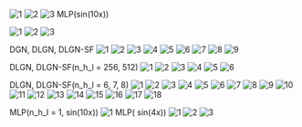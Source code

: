 ![1](https://user-images.githubusercontent.com/32334380/144851229-51c642ed-7332-400c-a4ec-48eb42ccac21.png)
![2](https://user-images.githubusercontent.com/32334380/144851236-1151a076-39ad-48a3-8a13-edfd76d54e40.png)
![3](https://user-images.githubusercontent.com/32334380/144851239-dc685425-204d-4505-9a11-ec0b9a0b4eee.png)
MLP(sin(10x))

![1](https://user-images.githubusercontent.com/32334380/144844279-b7a20b55-cc18-4c94-97fd-a11c9d44f49b.png)
![2](https://user-images.githubusercontent.com/32334380/144844290-11604f71-001b-43c2-82c6-a9c495681b9f.png)
![3](https://user-images.githubusercontent.com/32334380/144844294-5100c812-4262-4a9e-967b-9d5a002b2614.png)

DGN, DLGN, DLGN-SF
![1](https://user-images.githubusercontent.com/32334380/144844744-59612d6b-40e3-4e54-ae21-dc176bba4c65.png)
![2](https://user-images.githubusercontent.com/32334380/144844752-0cb6624b-ca2a-4a16-8001-6024013d9c4c.png)
![3](https://user-images.githubusercontent.com/32334380/144844757-574a1959-6f08-4f64-a43f-13fc53e5672a.png)
![4](https://user-images.githubusercontent.com/32334380/144844760-81570edd-d611-4ce7-b7a4-d0466a680240.png)
![5](https://user-images.githubusercontent.com/32334380/144844768-9ff007aa-8fbe-4261-b6c0-5539f1ce19a8.png)
![6](https://user-images.githubusercontent.com/32334380/144844772-17a99103-312c-4eb4-a971-347b9b397937.png)
![7](https://user-images.githubusercontent.com/32334380/144844776-9041607b-3583-4123-b1a3-77a55d326d39.png)
![8](https://user-images.githubusercontent.com/32334380/144844789-f48f2885-bd45-464d-b2b8-79ffdc8f9389.png)
![9](https://user-images.githubusercontent.com/32334380/144844796-66a98cdc-28b1-4ae1-8a31-816e0ea33329.png)

DLGN, DLGN-SF(n_h_l = 256, 512)
![1](https://user-images.githubusercontent.com/32334380/144847127-9e7bcce5-ba23-4934-a160-6f3e6acb3d58.png)
![2](https://user-images.githubusercontent.com/32334380/144847134-e9a5540c-8a0c-48be-b393-91b02108131a.png)
![3](https://user-images.githubusercontent.com/32334380/144847135-9bb986dd-4442-469e-be1a-e7c7441db01f.png)
![4](https://user-images.githubusercontent.com/32334380/144847138-d6a2ef4d-b182-4a45-bc2b-8bbff05196d4.png)
![5](https://user-images.githubusercontent.com/32334380/144847139-8c4e2e4b-2afc-47b1-83b6-238a125bd29f.png)
![6](https://user-images.githubusercontent.com/32334380/144847141-3d7e38dc-a8f7-4052-996e-13304997695b.png)


DLGN, DLGN-SF(n_h_l = 6, 7, 8)
![1](https://user-images.githubusercontent.com/32334380/144844989-864065df-1dea-4190-a627-9a6015e36ed9.png)
![2](https://user-images.githubusercontent.com/32334380/144844992-e051e604-640a-4c99-930c-c7e7de3a5022.png)
![3](https://user-images.githubusercontent.com/32334380/144844995-d8b29600-61dd-4d0f-bedc-765e3b024568.png)
![4](https://user-images.githubusercontent.com/32334380/144844997-11e9ac90-842e-4722-9111-be9c9fa66a3b.png)
![5](https://user-images.githubusercontent.com/32334380/144845000-0f941cb9-c906-4fce-b24d-5ab98a58ac45.png)
![6](https://user-images.githubusercontent.com/32334380/144845004-aef732ab-fa71-4054-b3b1-d3f4f637f7e6.png)
![7](https://user-images.githubusercontent.com/32334380/144845008-12190196-6312-4243-a47e-2a3037b0a380.png)
![8](https://user-images.githubusercontent.com/32334380/144845013-a704c408-0ad3-43ee-a93f-c5b34c79a3be.png)
![9](https://user-images.githubusercontent.com/32334380/144845020-e4556b5c-14dc-41d8-b9ed-04a2240052cc.png)
![10](https://user-images.githubusercontent.com/32334380/144845025-a7ea938c-d8fd-40ff-95f2-da1b2f9c0a02.png)
![11](https://user-images.githubusercontent.com/32334380/144845027-ec6a9ef0-7406-49c6-a03b-c004d48c1f23.png)
![12](https://user-images.githubusercontent.com/32334380/144845030-6b8c2a05-5c24-4305-9ce9-c99fddd932af.png)
![13](https://user-images.githubusercontent.com/32334380/144845031-6a64dea9-d309-47cc-9a7b-62b34ac5f70f.png)
![14](https://user-images.githubusercontent.com/32334380/144845036-e7fcde79-01f1-4f59-8b32-c58f215344db.png)
![15](https://user-images.githubusercontent.com/32334380/144845038-b838a4ea-be1f-436d-a128-bb20353c3a10.png)
![16](https://user-images.githubusercontent.com/32334380/144845044-8269ab0a-7ec0-4306-9f12-666a05dcea71.png)
![17](https://user-images.githubusercontent.com/32334380/144845045-c5e8f1f9-2d5b-413e-ba21-00b6e3545638.png)
![18](https://user-images.githubusercontent.com/32334380/144845046-1066a038-9e3d-419d-9975-d3e3502e5b53.png)

MLP(n_h_l = 1, sin(10x))
![1](https://user-images.githubusercontent.com/32334380/144845821-b6b5d968-ece7-41cd-9ae7-56226f85ffd8.png)
MLP( sin(4x))
![1](https://user-images.githubusercontent.com/32334380/144851265-1cee0695-bb3a-42af-9f75-0b8dd225693e.png)
![2](https://user-images.githubusercontent.com/32334380/144851273-f3660e0c-0a38-4589-9615-6c206bfff691.png)
![3](https://user-images.githubusercontent.com/32334380/144851278-636f1ac6-46f5-4bb0-b7df-f48bdc32f6e4.png)

